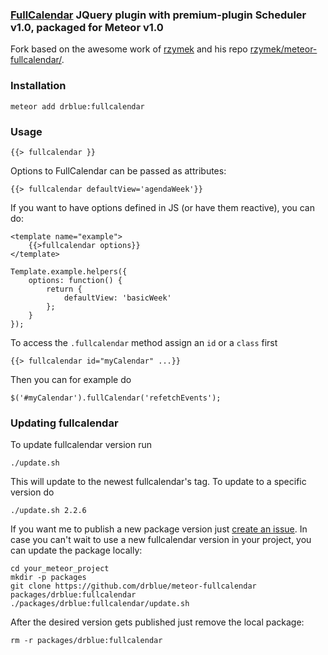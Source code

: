 ### [FullCalendar](http://fullcalendar.io/) JQuery plugin with premium-plugin Scheduler v1.0, packaged for Meteor v1.0 ###

Fork based on the awesome work of [rzymek](https://github.com/rzymek/) and his repo [rzymek/meteor-fullcalendar/]([https://github.com/rzymek/meteor-fullcalendar/]).

### Installation ###

    meteor add drblue:fullcalendar

### Usage ###

    {{> fullcalendar }}

Options to FullCalendar can be passed as attributes:

    {{> fullcalendar defaultView='agendaWeek'}}
    
If you want to have options defined in JS (or have them reactive), you can do:

    <template name="example">
        {{>fullcalendar options}}
    </template>

    Template.example.helpers({
        options: function() {
            return {
                defaultView: 'basicWeek'
            };
        }
    });

To access the `.fullcalendar` method assign an `id` or a `class` first

    {{> fullcalendar id="myCalendar" ...}}

Then you can for example do

    $('#myCalendar').fullCalendar('refetchEvents');

### Updating fullcalendar ###

To update fullcalendar version run

    ./update.sh
This will update to the newest fullcalendar's tag.
To update to a specific version do

    ./update.sh 2.2.6

If you want me to publish a new package version just [create an issue](https://github.com/drblue/meteor-fullcalendar/issues/new).
In case you can't wait to use a new fullcalendar version in your project, you can update the package locally:

    cd your_meteor_project
    mkdir -p packages
    git clone https://github.com/drblue/meteor-fullcalendar packages/drblue:fullcalendar
    ./packages/drblue:fullcalendar/update.sh

After the desired version gets published just remove the local package:

    rm -r packages/drblue:fullcalendar
